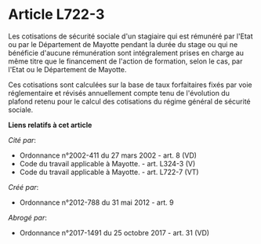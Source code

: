 # Article L722-3

Les cotisations de sécurité sociale d'un stagiaire qui est rémunéré par l'Etat ou par le Département de Mayotte pendant la
durée du stage ou qui ne bénéficie d'aucune rémunération sont intégralement prises en charge au même titre que le financement
de l'action de formation, selon le cas, par l'Etat ou le Département de Mayotte.

Ces cotisations sont calculées sur la base de taux forfaitaires fixés par voie réglementaire et révisés annuellement compte
tenu de l'évolution du plafond retenu pour le calcul des cotisations du régime général de sécurité sociale.

**Liens relatifs à cet article**

_Cité par_:

  - Ordonnance n°2002-411 du 27 mars 2002 - art. 8 (VD)
  - Code du travail applicable à Mayotte. - art. L324-3 (V)
  - Code du travail applicable à Mayotte. - art. L722-7 (VT)

_Créé par_:

  - Ordonnance n°2012-788 du 31 mai 2012 - art. 9

_Abrogé par_:

  - Ordonnance n°2017-1491 du 25 octobre 2017 - art. 31 (VD)
